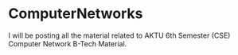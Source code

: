 # ComputerNetworks
I will be posting all the material related to AKTU 6th Semester (CSE) Computer Network B-Tech Material.
